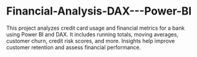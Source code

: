 # Financial-Analysis-DAX---Power-BI
This project analyzes credit card usage and financial metrics for a bank using Power BI and DAX. It includes running totals, moving averages, customer churn, credit risk scores, and more. Insights help improve customer retention and assess financial performance.
